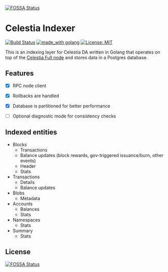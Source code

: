 [![FOSSA Status](https://app.fossa.com/api/projects/git%2Bgithub.com%2Fdipdup-io%2Fcelestia-indexer.svg?type=shield)](https://app.fossa.com/projects/git%2Bgithub.com%2Fdipdup-io%2Fcelestia-indexer?ref=badge_shield)

# Celestia Indexer #

[![Build Status](https://github.com/dipdup-io/celestia-indexer/workflows/Build/badge.svg)](https://github.com/dipdup-io/celestia-indexer/actions?query=branch%3Amaster+workflow%3A%22Build%22)
[![made_with golang](https://img.shields.io/badge/made_with-golang-blue.svg)](https://golang.org/)
[![License: MIT](https://img.shields.io/badge/License-MIT-yellow.svg)](https://opensource.org/licenses/MIT)

This is an indexing layer for Celestia DA written in Golang that operates on top of the [Celestia Full node](https://docs.celestia.org/nodes/consensus-full-node/) and stores data in a Postgres database.


## Features ##

- [x] RPC node client
- [x] Rollbacks are handled
- [x] Database is partitioned for better performance
- [ ] Optional diagnostic mode for consistency checks


## Indexed entities ##

- Blocks
    - Transactions 
    - Balance updates (block rewards, gov-triggered issuance/burn, other events)
    - Header
    - Stats
- Transactions
    - Details
    - Balance updates
- Blobs
    - Metadata
- Accounts
    - Balances
    - Stats
- Namespaces
    - Stats
- Summary
    - Stats


## License
[![FOSSA Status](https://app.fossa.com/api/projects/git%2Bgithub.com%2Fdipdup-io%2Fcelestia-indexer.svg?type=large)](https://app.fossa.com/projects/git%2Bgithub.com%2Fdipdup-io%2Fcelestia-indexer?ref=badge_large)